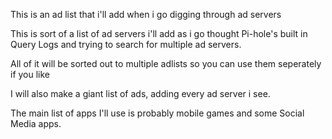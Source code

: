 This is an ad list that i'll add when i go digging through ad servers

This is sort of a list of ad servers i'll add as i go thought Pi-hole's built in Query Logs and trying to search for multiple ad servers.

All of it will be sorted out to multiple adlists so you can use them seperately if you like

I will also make a giant list of ads, adding every ad server i see.

The main list of apps I'll use is probably mobile games and some Social Media apps.
